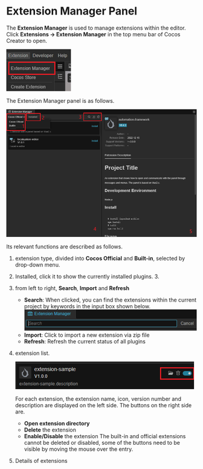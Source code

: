 # Extension Manager Panel

The **Extension Manager** is used to manage extensions within the editor. Click **Extensions -> Extension Manager** in the top menu bar of Cocos Creator to open.

![extension-manager-menu](./image/extension-manager-menu.png)

The Extension Manager panel is as follows.

![extension-manager](./image/extension-manager.png)

Its relevant functions are described as follows.

1. extension type, divided into **Cocos Official** and **Built-in**, selected by drop-down menu. 
2. Installed, click it to show the currently installed plugins. 3.
3. from left to right, **Search**, **Import** and **Refresh**
    - **Search**: When clicked, you can find the extensions within the current project by keywords in the input box shown below.
        ![search](./image/search.png)
    - **Import**: Click to import a new extension via zip file
    - **Refresh**: Refresh the current status of all plugins
4. extension list.

    ![detail](./image/ext-detail.png)

    For each extension, the extension name, icon, version number and description are displayed on the left side.
    The buttons on the right side are.
      - **Open extension directory**
      - **Delete** the extension
      - **Enable/Disable** the extension
    The built-in and official extensions cannot be deleted or disabled, some of the buttons need to be visible by moving the mouse over the entry.
5. Details of extensions
